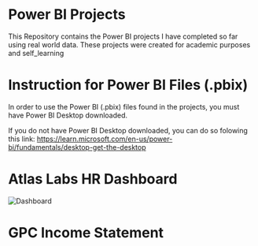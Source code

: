 # Power BI Projects

This Repository contains the Power BI projects I have completed so far using real world data. These projects were created for academic  purposes and self_learning

# Instruction for Power BI Files (.pbix)

In order to use the Power BI (.pbix) files found in the projects, you must have Power BI Desktop downloaded. 

If you do not have Power BI Desktop downloaded, you can do so folowing this link: https://learn.microsoft.com/en-us/power-bi/fundamentals/desktop-get-the-desktop

# Atlas Labs HR Dashboard

![Dashboard](https://github.com/user-attachments/assets/534a39f9-c5eb-472b-8bc2-dac9385eb170)

# GPC Income Statement
